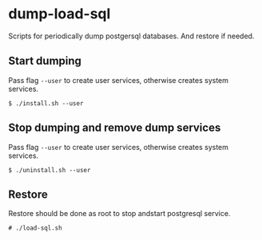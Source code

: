 # dump-load-sql
Scripts for periodically dump postgersql databases. And restore if needed.

## Start dumping
Pass flag `--user` to create user services, otherwise creates system services.
```
$ ./install.sh --user
```

## Stop dumping and remove dump services
Pass flag `--user` to create user services, otherwise creates system services.
```
$ ./uninstall.sh --user
```

## Restore
Restore should be done as root to stop andstart postgresql service.
```
# ./load-sql.sh
```

